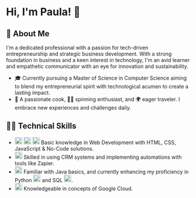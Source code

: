 # Hi, I'm Paula! 👋

## 🚀 About Me
I'm a dedicated professional with a passion for tech-driven entrepreneurship and strategic business development. With a strong foundation in business and a keen interest in technology, I'm an avid learner and empathetic communicator with an eye for innovation and sustainability.


- 🎓 Currently pursuing a Master of Science in Computer Science aiming to blend my entrepreneurial spirit with technological acumen to create a lasting impact.
- 🍳 A passionate cook, 🚴‍♀️ spinning enthusiast, and 🌍 eager traveler. I embrace new experiences and challenges daily.


## 👨‍💻 Technical Skills
- <img src="https://simpleicons.org/icons/html5.svg" alt="HTML" width="20"/> <img src="https://simpleicons.org/icons/css3.svg" alt="CSS" width="20"/> <img src="https://simpleicons.org/icons/javascript.svg" alt="JavaScript" width="20"/> Basic knowledge in Web Development with HTML, CSS, JavaScript & No-Code solutions.
- <img src="https://simpleicons.org/icons/zapier.svg" alt="Zapier" width="20"/> Skilled in using CRM systems and implementing automations with tools like Zapier.
- <img src="https://simpleicons.org/icons/java.svg" alt="Java" width="20"/> Familiar with Java basics, and currently enhancing my proficiency in Python <img src="https://simpleicons.org/icons/python.svg" alt="Python" width="20"/> and SQL <img src="https://simpleicons.org/icons/mysql.svg" alt="SQL" width="20"/>.
- <img src="https://simpleicons.org/icons/googlecloud.svg" alt="Google Cloud" width="20"/> Knowledgeable in concepts of Google Cloud.



<!-- Replace with your actual user content -->
